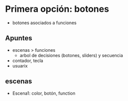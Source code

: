 # Primera opción: botones

- botones asociados a funciones

## Apuntes

- escenas > funciones
  - arbol de decisiones (botones, sliders) y secuencia
- contador, tecla
- usuarix

## escenas

- Escena1: color, botón, function
